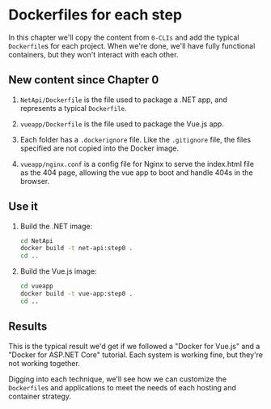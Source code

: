 Dockerfiles for each step
=========================

In this chapter we'll copy the content from `0-CLIs` and add the typical `Dockerfile`s for each project.  When we're done, we'll have fully functional containers, but they won't interact with each other.

New content since Chapter 0
---------------------------

1. `NetApi/Dockerfile` is the file used to package a .NET app, and represents a typical `Dockerfile`.

2. `vueapp/Dockerfile` is the file used to package the Vue.js app.

3. Each folder has a `.dockerignore` file. Like the `.gitignore` file, the files specified are not copied into the Docker image.

4. `vueapp/nginx.conf` is a config file for Nginx to serve the index.html file as the 404 page, allowing the vue app to boot and handle 404s in the browser.


Use it
------

1. Build the .NET image:

   ```bash
   cd NetApi
   docker build -t net-api:step0 .
   cd ..
   ```

2. Build the Vue.js image:

   ```bash
   cd vueapp
   docker build -t vue-app:step0 .
   cd ..
   ```

Results
-------

This is the typical result we'd get if we followed a "Docker for Vue.js" and a "Docker for ASP.NET Core" tutorial.  Each system is working fine, but they're not working together.

Digging into each technique, we'll see how we can customize the `Dockerfile`s and applications to meet the needs of each hosting and container strategy.
